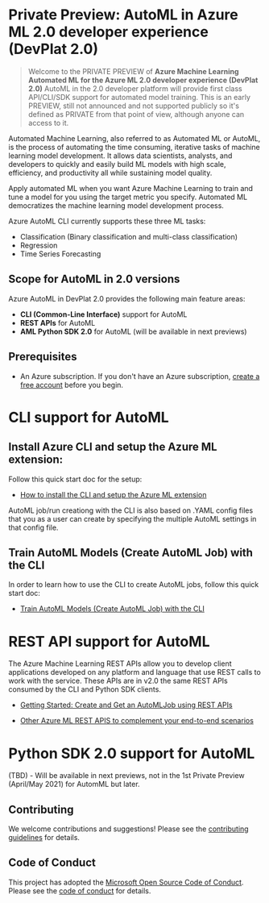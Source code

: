 # Private Preview: AutoML in Azure ML 2.0 developer experience (DevPlat 2.0)

> Welcome to the PRIVATE PREVIEW of **Azure Machine Learning Automated ML for the Azure ML 2.0 developer experience (DevPlat 2.0)**
> AutoML in the 2.0 developer platform will provide first class API/CLI/SDK support for automated model training.
> This is an early PREVIEW, still not announced and not supported publicly so it's defined as PRIVATE from that point of view, although anyone can access to it.

Automated Machine Learning, also referred to as Automated ML or AutoML, is the process of automating the time consuming, iterative tasks of machine learning model development. It allows data scientists, analysts, and developers to quickly and easily build ML models with high scale, efficiency, and productivity all while sustaining model quality.

Apply automated ML when you want Azure Machine Learning to train and tune a model for you using the target metric you specify. Automated ML democratizes the machine learning model development process.

Azure AutoML CLI currently supports these three ML tasks:

- Classification (Binary classification and multi-class classification)
- Regression
- Time Series Forecasting 

## Scope for AutoML in 2.0 versions

Azure AutoML in DevPlat 2.0 provides the following main feature areas:

- **CLI (Common-Line Interface)** support for AutoML
- **REST APIs** for AutoML
- **AML Python SDK 2.0** for AutoML (will be available in next previews)

## Prerequisites

- An Azure subscription. If you don't have an Azure subscription, [create a free account](https://aka.ms/AMLFree) before you begin.


# CLI support for AutoML

## Install Azure CLI and setup the Azure ML extension:

Follow this quick start doc for the setup:

- [How to install the CLI and setup the Azure ML extension](/docs/cli/cli-installation.rst)

AutoML job/run creationg with the CLI is also based on .YAML config files that you as a user can create by specifying the multiple AutoML settings in that config file.

## Train AutoML Models (Create AutoML Job) with the CLI

In order to learn how to use the CLI to create AutoML jobs, follow this quick start doc:

- [Train AutoML Models (Create AutoML Job) with the CLI](/docs/cli/cli-automl-jobs.rst)



# REST API support for AutoML

The Azure Machine Learning REST APIs allow you to develop client applications developed on any platform and language that use REST calls to work with the service. 
These APIs are in v2.0 the same REST APIs consumed by the CLI and Python SDK clients.

- [Getting Started: Create and Get an AutoMLJob using REST APIs](/docs/rest-apis/automl-rest-apis.MD)

- [Other Azure ML REST APIS to complement your end-to-end scenarios](/docs/rest-apis/aml-rest-apis.MD)


# Python SDK 2.0 support for AutoML

(TBD) - Will be available in next previews, not in the 1st Private Preview (April/May 2021) for AutomML but later.


## Contributing

We welcome contributions and suggestions! Please see the [contributing guidelines](CONTRIBUTING.md) for details.

## Code of Conduct

This project has adopted the [Microsoft Open Source Code of Conduct](https://opensource.microsoft.com/codeofconduct/). Please see the [code of conduct](CODE_OF_CONDUCT.md) for details.
